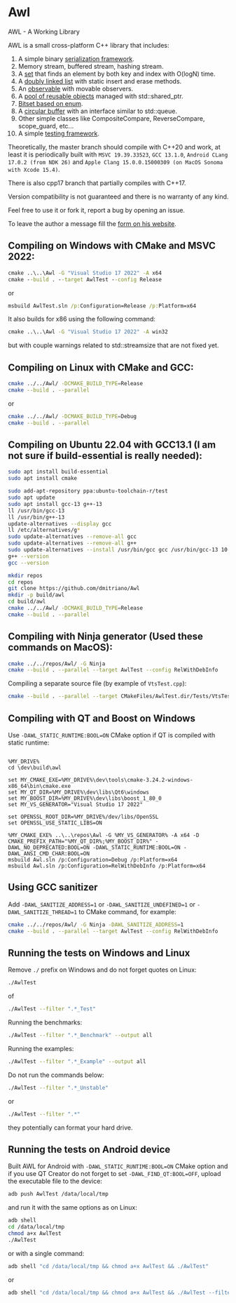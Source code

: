# Awl
AWL - A Working Library

AWL is a small cross-platform C++ library that includes:

1. A simple binary [serialization framework](https://developernote.com/2024/07/version-tolerant-serialization-in-c/).
2. Memory stream, buffered stream, hashing stream.
3. A [set](https://github.com/dmitriano/Awl/blob/master/Awl/VectorSet.h) that finds an element by both key and index with O(logN) time.
4. A [doubly linked list](https://github.com/dmitriano/Awl/blob/master/Awl/QuickList.h) with static insert and erase methods.
5. An [observable](https://github.com/dmitriano/Awl/blob/master/Awl/Observable.h) with movable observers.
6. A [pool of reusable objects](https://github.com/dmitriano/Awl/blob/master/Awl/ObjectPool.h) managed with std::shared_ptr.
7. [Bitset based on enum](https://github.com/dmitriano/Awl/blob/master/Awl/BitMap.h).
8. A [circular buffer](https://github.com/dmitriano/Awl/blob/master/Awl/Ring.h) with an interface similar to std::queue.
9. Other simple classes like CompositeCompare, ReverseCompare, scope_guard, etc...
10. A simple [testing framework](https://github.com/dmitriano/Awl/tree/master/Awl/Testing).

Theoretically, the master branch should compile with C++20 and work, at least it is periodically built with `MSVC 19.39.33523`, `GCC 13.1.0`, `Android CLang 17.0.2 (from NDK 26)` and `Apple Clang 15.0.0.15000309 (on MacOS Sonoma with Xcode 15.4)`.

There is also cpp17 branch that partially compiles with C++17.

Version compatibility is not guaranteed and there is no warranty of any kind.

Feel free to use it or fork it, report a bug by opening an issue.

To leave the author a message fill the [form on his website](https://developernote.com/contact/).

## Compiling on Windows with CMake and MSVC 2022:

```bat
cmake ..\..\Awl -G "Visual Studio 17 2022" -A x64
cmake --build . --target AwlTest --config Release
```

or

```bat
msbuild AwlTest.sln /p:Configuration=Release /p:Platform=x64
```

It also builds for x86 using the following command:

```bat
cmake ..\..\Awl -G "Visual Studio 17 2022" -A win32
```

but with couple warnings related to std::streamsize that are not fixed yet.

## Compiling on Linux with CMake and GCC:

```bash
cmake ../../Awl/ -DCMAKE_BUILD_TYPE=Release
cmake --build . --parallel
```

or

```bash
cmake ../../Awl/ -DCMAKE_BUILD_TYPE=Debug
cmake --build . --parallel
```

## Compiling on Ubuntu 22.04 with GCC13.1 (I am not sure if build-essential is really needed):

```bash
sudo apt install build-essential
sudo apt install cmake

sudo add-apt-repository ppa:ubuntu-toolchain-r/test
sudo apt update
sudo apt install gcc-13 g++-13
ll /usr/bin/gcc-13
ll /usr/bin/g++-13
update-alternatives --display gcc
ll /etc/alternatives/g*
sudo update-alternatives --remove-all gcc
sudo update-alternatives --remove-all g++
sudo update-alternatives --install /usr/bin/gcc gcc /usr/bin/gcc-13 10 --slave /usr/bin/g++ g++ /usr/bin/g++-13
g++ --version
gcc --version

mkdir repos
cd repos
git clone https://github.com/dmitriano/Awl
mkdir -p build/awl
cd build/awl
cmake ../../Awl/ -DCMAKE_BUILD_TYPE=Release
cmake --build . --parallel
```

## Compiling with Ninja generator (Used these commands on MacOS):

```bash
cmake ../../repos/Awl/ -G Ninja
cmake --build . --parallel --target AwlTest --config RelWithDebInfo
```

Compiling a separate source file (by example of `VtsTest.cpp`):

```bash
cmake --build . --parallel --target CMakeFiles/AwlTest.dir/Tests/VtsTest.cpp.o
```

## Compiling with QT and Boost on Windows

Use `-DAWL_STATIC_RUNTIME:BOOL=ON` CMake option if QT is compiled with static runtime:

```set MY_DRIVE=C:

%MY_DRIVE%
cd \dev\build\awl

set MY_CMAKE_EXE=%MY_DRIVE%\dev\tools\cmake-3.24.2-windows-x86_64\bin\cmake.exe
set MY_QT_DIR=%MY_DRIVE%\dev\libs\Qt6\windows
set MY_BOOST_DIR=%MY_DRIVE%\dev\libs\boost_1_80_0
set MY_VS_GENERATOR="Visual Studio 17 2022"

set OPENSSL_ROOT_DIR=%MY_DRIVE%/dev/libs/OpenSSL
set OPENSSL_USE_STATIC_LIBS=ON

%MY_CMAKE_EXE% ..\..\repos\Awl -G %MY_VS_GENERATOR% -A x64 -D CMAKE_PREFIX_PATH="%MY_QT_DIR%;%MY_BOOST_DIR%" -DAWL_NO_DEPRECATED:BOOL=ON -DAWL_STATIC_RUNTIME:BOOL=ON -DAWL_ANSI_CMD_CHAR:BOOL=ON
msbuild Awl.sln /p:Configuration=Debug /p:Platform=x64
msbuild Awl.sln /p:Configuration=RelWithDebInfo /p:Platform=x64
```

## Using GCC sanitizer

Add `-DAWL_SANITIZE_ADDRESS=1` or `-DAWL_SANITIZE_UNDEFINED=1` or `-DAWL_SANITIZE_THREAD=1` to CMake command, for example:

```bash
cmake ../../repos/Awl/ -G Ninja -DAWL_SANITIZE_ADDRESS=1
cmake --build . --parallel --target AwlTest --config RelWithDebInfo
```

## Running the tests on Windows and Linux

Remove `./` prefix on Windows and do not forget quotes on Linux:

```bash
./AwlTest
```

of

```bash
./AwlTest --filter ".*_Test"
```

Running the benchmarks:

```bash
./AwlTest --filter ".*_Benchmark" --output all
```

Running the examples:

```bash
./AwlTest --filter ".*_Example" --output all
```

Do not run the commands below:

```bash
./AwlTest --filter ".*_Unstable"
```

or

```bash
./AwlTest --filter ".*"
```

they potentially can format your hard drive.

## Running the tests on Android device

Built AWL for Android with `-DAWL_STATIC_RUNTIME:BOOL=ON` CMake option and if you use QT Creator do not forget to set `-DAWL_FIND_QT:BOOL=OFF`, upload the executable file to the device:

```bash
adb push AwlTest /data/local/tmp
```

and run it with the same options as on Linux:

```bash
adb shell
cd /data/local/tmp
chmod a+x AwlTest
./AwlTest
```

or with a single command:

```bash
adb shell "cd /data/local/tmp && chmod a+x AwlTest && ./AwlTest"
```

or

```bash
adb shell "cd /data/local/tmp && chmod a+x AwlTest && ./AwlTest --filter .*CompositeCompare.*"
```

